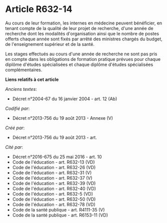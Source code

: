 # Article R632-14

Au cours de leur formation, les internes en médecine peuvent bénéficier, en tenant compte de la qualité de leur projet de
recherche, d'une année de recherche dont les modalités d'organisation ainsi que le nombre de postes offerts chaque année sont
fixés par arrêté des ministres chargés du budget, de l'enseignement supérieur et de la santé.

Les stages effectués au cours d'une année de recherche ne sont pas pris en compte dans les obligations de formation pratique
prévues pour chaque diplôme d'études spécialisées et chaque diplôme d'études spécialisées complémentaires.

**Liens relatifs à cet article**

_Anciens textes_:

  - Décret n°2004-67 du 16 janvier 2004 - art. 12 (Ab)

_Codifié par_:

  - Décret n°2013-756 du 19 août 2013 -  Annexe (V)

_Créé par_:

  - Décret n°2013-756 du 19 août 2013 - art.

_Cité par_:

  - Décret n°2016-675 du 25 mai 2016 - art. 10
  - Code de l'éducation - art. R632-13 (VD)
  - Code de l'éducation - art. R632-26 (VD)
  - Code de l'éducation - art. R632-31 (V)
  - Code de l'éducation - art. R632-37 (V)
  - Code de l'éducation - art. R632-39 (VD)
  - Code de l'éducation - art. R632-40 (VD)
  - Code de l'éducation - art. R632-5 (VD)
  - Code de l'éducation - art. R632-50 (VD)
  - Code de l'éducation - art. R632-78 (VD)
  - Code de la santé publique - art. R4111-35 (V)
  - Code de la santé publique - art. R6153-11 (VD)
